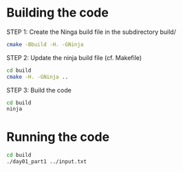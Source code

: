 
# Building the code

STEP 1: Create the Ninga build file in the subdirectory build/
```bash
cmake -Bbuild -H. -GNinja
```

STEP 2: Update the ninja build file (cf. Makefile)
```bash
cd build
cmake -H. -GNinja ..        
```

STEP 3: Build the code
```bash
cd build
ninja
```
        
# Running the code

```bash
cd build
./day01_part1 ../input.txt
```

